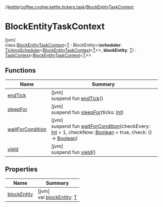 //[kettle](../../../index.md)/[coffee.cypher.kettle.tickers.task](../index.md)/[BlockEntityTaskContext](index.md)

# BlockEntityTaskContext

[jvm]\
class [BlockEntityTaskContext](index.md)<[T](index.md) : BlockEntity>(**scheduler**: [TickingScheduler](../../coffee.cypher.kettle.scheduler/-ticking-scheduler/index.md)<[BlockEntityTaskContext](index.md)<[T](index.md)>>, **blockEntity**: [T](index.md)) : [TaskContext](../../coffee.cypher.kettle.scheduler/-task-context/index.md)<[BlockEntityTaskContext](index.md)<[T](index.md)>>

## Functions

| Name | Summary |
|---|---|
| [endTick](../../coffee.cypher.kettle.scheduler/-task-context/end-tick.md) | [jvm]<br>suspend fun [endTick](../../coffee.cypher.kettle.scheduler/-task-context/end-tick.md)() |
| [sleepFor](../../coffee.cypher.kettle.scheduler/-task-context/sleep-for.md) | [jvm]<br>suspend fun [sleepFor](../../coffee.cypher.kettle.scheduler/-task-context/sleep-for.md)(ticks: [Int](https://kotlinlang.org/api/latest/jvm/stdlib/kotlin/-int/index.html)) |
| [waitForCondition](../../coffee.cypher.kettle.scheduler/-task-context/wait-for-condition.md) | [jvm]<br>suspend fun [waitForCondition](../../coffee.cypher.kettle.scheduler/-task-context/wait-for-condition.md)(checkEvery: [Int](https://kotlinlang.org/api/latest/jvm/stdlib/kotlin/-int/index.html) = 1, checkNow: [Boolean](https://kotlinlang.org/api/latest/jvm/stdlib/kotlin/-boolean/index.html) = true, check: () -> [Boolean](https://kotlinlang.org/api/latest/jvm/stdlib/kotlin/-boolean/index.html)) |
| [yield](../../coffee.cypher.kettle.scheduler/-task-context/yield.md) | [jvm]<br>suspend fun [yield](../../coffee.cypher.kettle.scheduler/-task-context/yield.md)() |

## Properties

| Name | Summary |
|---|---|
| [blockEntity](block-entity.md) | [jvm]<br>val [blockEntity](block-entity.md): [T](index.md) |
